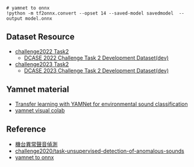 


```
# yamnet to onnx
!python -m tf2onnx.convert --opset 14 --saved-model savedmodel  --output model.onnx
```
## Dataset Resource
- [challenge2022 Task2](https://dcase.community/challenge2022/task-unsupervised-anomalous-sound-detection-for-machine-condition-monitoring#download)
    - [DCASE 2022 Challenge Task 2 Development Dataset(dev)](https://zenodo.org/records/6355122)
- [challenge2023 Task2](https://dcase.community/challenge2023/task-first-shot-unsupervised-anomalous-sound-detection-for-machine-condition-monitoring)
    - [DCASE 2023 Challenge Task 2 Development Dataset(dev)](https://zenodo.org/records/7882613)

## Yamnet material
- [Transfer learning with YAMNet for environmental sound classification](https://www.tensorflow.org/tutorials/audio/transfer_learning_audio)
- [yamnet visual colab](https://colab.research.google.com/github/tensorflow/docs-l10n/blob/master/site/zh-cn/hub/tutorials/yamnet.ipynb#scrollTo=Vmo7griQprDk)

## Reference
- [機台異常聲音偵測](https://wenwender.wordpress.com/2020/10/24/%e6%a9%9f%e5%8f%b0%e7%95%b0%e5%b8%b8%e8%81%b2%e9%9f%b3%e5%81%b5%e6%b8%ac%e4%b8%8a/)
- [challenge2020/task-unsupervised-detection-of-anomalous-sounds](https://dcase.community/challenge2020/task-unsupervised-detection-of-anomalous-sounds)
- [yamnet to onnx](https://github.com/onnx/tensorflow-onnx/issues/1743)